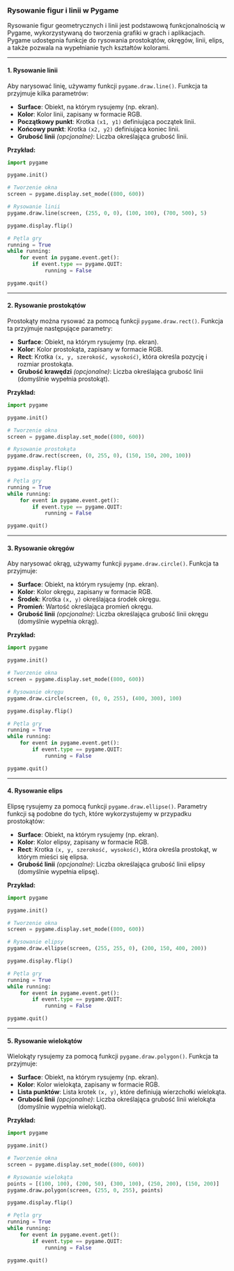 ### Rysowanie figur i linii w Pygame

Rysowanie figur geometrycznych i linii jest podstawową funkcjonalnością w Pygame, wykorzystywaną do tworzenia grafiki w grach i aplikacjach. Pygame udostępnia funkcje do rysowania prostokątów, okręgów, linii, elips, a także pozwala na wypełnianie tych kształtów kolorami.

---

#### **1. Rysowanie linii**

Aby narysować linię, używamy funkcji `pygame.draw.line()`. Funkcja ta przyjmuje kilka parametrów:

- **Surface**: Obiekt, na którym rysujemy (np. ekran).
- **Kolor**: Kolor linii, zapisany w formacie RGB.
- **Początkowy punkt**: Krotka `(x1, y1)` definiująca początek linii.
- **Końcowy punkt**: Krotka `(x2, y2)` definiująca koniec linii.
- **Grubość linii** *(opcjonalne)*: Liczba określająca grubość linii.

**Przykład:**
```python
import pygame

pygame.init()

# Tworzenie okna
screen = pygame.display.set_mode((800, 600))

# Rysowanie linii
pygame.draw.line(screen, (255, 0, 0), (100, 100), (700, 500), 5)

pygame.display.flip()

# Pętla gry
running = True
while running:
    for event in pygame.event.get():
        if event.type == pygame.QUIT:
            running = False

pygame.quit()
```

---

#### **2. Rysowanie prostokątów**

Prostokąty można rysować za pomocą funkcji `pygame.draw.rect()`. Funkcja ta przyjmuje następujące parametry:

- **Surface**: Obiekt, na którym rysujemy (np. ekran).
- **Kolor**: Kolor prostokąta, zapisany w formacie RGB.
- **Rect**: Krotka `(x, y, szerokość, wysokość)`, która określa pozycję i rozmiar prostokąta.
- **Grubość krawędzi** *(opcjonalne)*: Liczba określająca grubość linii (domyślnie wypełnia prostokąt).

**Przykład:**
```python
import pygame

pygame.init()

# Tworzenie okna
screen = pygame.display.set_mode((800, 600))

# Rysowanie prostokąta
pygame.draw.rect(screen, (0, 255, 0), (150, 150, 200, 100))

pygame.display.flip()

# Pętla gry
running = True
while running:
    for event in pygame.event.get():
        if event.type == pygame.QUIT:
            running = False

pygame.quit()
```

---

#### **3. Rysowanie okręgów**

Aby narysować okrąg, używamy funkcji `pygame.draw.circle()`. Funkcja ta przyjmuje:

- **Surface**: Obiekt, na którym rysujemy (np. ekran).
- **Kolor**: Kolor okręgu, zapisany w formacie RGB.
- **Środek**: Krotka `(x, y)` określająca środek okręgu.
- **Promień**: Wartość określająca promień okręgu.
- **Grubość linii** *(opcjonalne)*: Liczba określająca grubość linii okręgu (domyślnie wypełnia okrąg).

**Przykład:**
```python
import pygame

pygame.init()

# Tworzenie okna
screen = pygame.display.set_mode((800, 600))

# Rysowanie okręgu
pygame.draw.circle(screen, (0, 0, 255), (400, 300), 100)

pygame.display.flip()

# Pętla gry
running = True
while running:
    for event in pygame.event.get():
        if event.type == pygame.QUIT:
            running = False

pygame.quit()
```

---

#### **4. Rysowanie elips**

Elipsę rysujemy za pomocą funkcji `pygame.draw.ellipse()`. Parametry funkcji są podobne do tych, które wykorzystujemy w przypadku prostokątów:

- **Surface**: Obiekt, na którym rysujemy (np. ekran).
- **Kolor**: Kolor elipsy, zapisany w formacie RGB.
- **Rect**: Krotka `(x, y, szerokość, wysokość)`, która określa prostokąt, w którym mieści się elipsa.
- **Grubość linii** *(opcjonalne)*: Liczba określająca grubość linii elipsy (domyślnie wypełnia elipsę).

**Przykład:**
```python
import pygame

pygame.init()

# Tworzenie okna
screen = pygame.display.set_mode((800, 600))

# Rysowanie elipsy
pygame.draw.ellipse(screen, (255, 255, 0), (200, 150, 400, 200))

pygame.display.flip()

# Pętla gry
running = True
while running:
    for event in pygame.event.get():
        if event.type == pygame.QUIT:
            running = False

pygame.quit()
```

---

#### **5. Rysowanie wielokątów**

Wielokąty rysujemy za pomocą funkcji `pygame.draw.polygon()`. Funkcja ta przyjmuje:

- **Surface**: Obiekt, na którym rysujemy (np. ekran).
- **Kolor**: Kolor wielokąta, zapisany w formacie RGB.
- **Lista punktów**: Lista krotek `(x, y)`, które definiują wierzchołki wielokąta.
- **Grubość linii** *(opcjonalne)*: Liczba określająca grubość linii wielokąta (domyślnie wypełnia wielokąt).

**Przykład:**
```python
import pygame

pygame.init()

# Tworzenie okna
screen = pygame.display.set_mode((800, 600))

# Rysowanie wielokąta
points = [(100, 100), (200, 50), (300, 100), (250, 200), (150, 200)]
pygame.draw.polygon(screen, (255, 0, 255), points)

pygame.display.flip()

# Pętla gry
running = True
while running:
    for event in pygame.event.get():
        if event.type == pygame.QUIT:
            running = False

pygame.quit()
```

